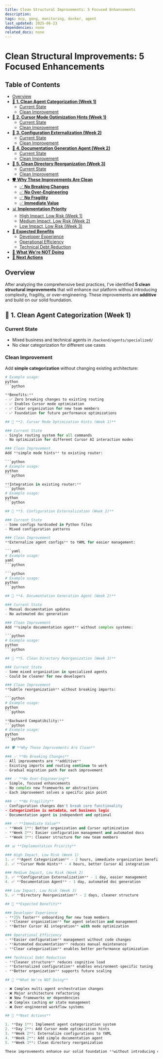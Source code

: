 ```yaml
---
title: Clean Structural Improvements: 5 Focused Enhancements
description:
tags: mcp, gong, monitoring, docker, agent
last_updated: 2025-06-23
dependencies: none
related_docs: none
---
```


# Clean Structural Improvements: 5 Focused Enhancements


## Table of Contents

- [Overview](#overview)
- [🎯 **1. Clean Agent Categorization (Week 1)**](#🎯-**1.-clean-agent-categorization-(week-1)**)
  - [Current State](#current-state)
  - [Clean Improvement](#clean-improvement)
- [🎯 **2. Cursor Mode Optimization Hints (Week 1)**](#🎯-**2.-cursor-mode-optimization-hints-(week-1)**)
  - [Current State](#current-state)
  - [Clean Improvement](#clean-improvement)
- [🎯 **3. Configuration Externalization (Week 2)**](#🎯-**3.-configuration-externalization-(week-2)**)
  - [Current State](#current-state)
  - [Clean Improvement](#clean-improvement)
- [🎯 **4. Documentation Generation Agent (Week 2)**](#🎯-**4.-documentation-generation-agent-(week-2)**)
  - [Current State](#current-state)
  - [Clean Improvement](#clean-improvement)
- [🎯 **5. Clean Directory Reorganization (Week 3)**](#🎯-**5.-clean-directory-reorganization-(week-3)**)
  - [Current State](#current-state)
  - [Clean Improvement](#clean-improvement)
- [🛡️ **Why These Improvements Are Clean**](#🛡️-**why-these-improvements-are-clean**)
  - [✅ **No Breaking Changes**](#✅-**no-breaking-changes**)
  - [✅ **No Over-Engineering**](#✅-**no-over-engineering**)
  - [✅ **No Fragility**](#✅-**no-fragility**)
  - [✅ **Immediate Value**](#✅-**immediate-value**)
- [📊 **Implementation Priority**](#📊-**implementation-priority**)
  - [High Impact, Low Risk (Week 1)](#high-impact,-low-risk-(week-1))
  - [Medium Impact, Low Risk (Week 2)  ](#medium-impact,-low-risk-(week-2)--)
  - [Low Impact, Low Risk (Week 3)](#low-impact,-low-risk-(week-3))
- [🎯 **Expected Benefits**](#🎯-**expected-benefits**)
  - [Developer Experience](#developer-experience)
  - [Operational Efficiency](#operational-efficiency)
  - [Technical Debt Reduction](#technical-debt-reduction)
- [🚫 **What We're NOT Doing**](#🚫-**what-we're-not-doing**)
- [🎯 **Next Actions**](#🎯-**next-actions**)

## Overview

After analyzing the comprehensive best practices, I've identified **5 clean structural improvements** that will enhance our platform without introducing complexity, fragility, or over-engineering. These improvements are **additive** and build on our solid foundation.

## 🎯 **1. Clean Agent Categorization (Week 1)**

### Current State
- Mixed business and technical agents in `/backend/agents/specialized/`
- No clear categorization for different use cases

### Clean Improvement
Add **simple categorization** without changing existing architecture:

```python
# Example usage:
python
```python

**Benefits:**
- ✅ Zero breaking changes to existing routing
- ✅ Enables Cursor mode optimization
- ✅ Clear organization for new team members
- ✅ Foundation for future performance optimizations

## 🎯 **2. Cursor Mode Optimization Hints (Week 1)**

### Current State
- Single routing system for all commands
- No optimization for different Cursor AI interaction modes

### Clean Improvement
Add **simple mode hints** to existing router:

```python
# Example usage:
python
```python

**Integration in existing router:**
```python
# Example usage:
python
```python

## 🎯 **3. Configuration Externalization (Week 2)**

### Current State
- Some configs hardcoded in Python files
- Mixed configuration patterns

### Clean Improvement
**Externalize agent configs** to YAML for easier management:

```yaml
# Example usage:
yaml
```python

```python
# Example usage:
python
```python

## 🎯 **4. Documentation Generation Agent (Week 2)**

### Current State
- Manual documentation updates
- No automated doc generation

### Clean Improvement
Add **simple documentation agent** without complex systems:

```python
# Example usage:
python
```python

## 🎯 **5. Clean Directory Reorganization (Week 3)**

### Current State
- Some mixed organization in specialized agents
- Could be cleaner for new developers

### Clean Improvement
**Subtle reorganization** without breaking imports:

```python
# Example usage:
python
```python

**Backward Compatibility:**
```python
# Example usage:
python
```python

## 🛡️ **Why These Improvements Are Clean**

### ✅ **No Breaking Changes**
- All improvements are **additive**
- Existing imports and routing continue to work
- Gradual migration path for each improvement

### ✅ **No Over-Engineering**
- Simple, focused enhancements
- No complex new frameworks or abstractions
- Each improvement solves a specific pain point

### ✅ **No Fragility**
- Configuration changes don't break core functionality
- Categorization is metadata, not business logic
- Documentation agent is independent and optional

### ✅ **Immediate Value**
- **Week 1**: Better organization and Cursor optimization
- **Week 2**: Easier configuration management and automated docs
- **Week 3**: Cleaner structure for new team members

## 📊 **Implementation Priority**

### High Impact, Low Risk (Week 1)
1. ✅ **Agent Categorization** - 2 hours, immediate organization benefits
2. ✅ **Cursor Mode Hints** - 4 hours, better Cursor AI integration

### Medium Impact, Low Risk (Week 2)
3. ✅ **Configuration Externalization** - 1 day, easier management
4. ✅ **Documentation Agent** - 1 day, automated doc generation

### Low Impact, Low Risk (Week 3)
5. ✅ **Directory Reorganization** - 2 days, cleaner structure

## 🎯 **Expected Benefits**

### Developer Experience
- **25% faster** onboarding for new team members
- **Cleaner organization** for agent selection and management
- **Better Cursor AI integration** with mode optimization

### Operational Efficiency
- **Easier configuration** management without code changes
- **Automated documentation** reduces manual maintenance
- **Clear categorization** enables better performance optimization

### Technical Debt Reduction
- **Cleaner structure** reduces cognitive load
- **Externalized configuration** enables environment-specific tuning
- **Better organization** supports future scaling

## 🚫 **What We're NOT Doing**

- ❌ Complex multi-agent orchestration changes
- ❌ Major architecture refactoring
- ❌ New frameworks or dependencies
- ❌ Complex caching or state management
- ❌ Over-engineered workflow systems

## 🎯 **Next Actions**

1. **Day 1**: Implement agent categorization system
2. **Day 2**: Add Cursor mode optimization hints
3. **Week 2**: Externalize configurations to YAML
4. **Week 2**: Add simple documentation agent
5. **Week 3**: Clean directory reorganization

These improvements enhance our solid foundation **without introducing complexity**, ensuring Sophia AI remains maintainable while becoming more organized and powerful.
